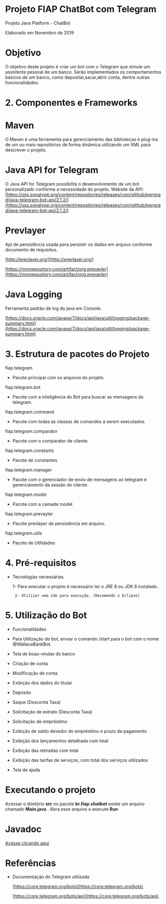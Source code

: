 # Projeto FIAP ChatBot com Telegram
Projeto Java Platform - ChatBot 

Elaborado em Novembro de 2019

# Objetivo

O objetivo deste projeto é criar um bot com o Telegram que simule um assistente pessoal de um banco.
Serão implementados os comportamentos básicos de um banco, como depositar,sacar,abrir conta, dentre outras funcionalidades.

# 2. Componentes e Frameworks

# Maven
O Maven é uma ferramenta para gerenciamento das bibliotecas e plug-ins de
um ou mais repositórios de forma dinâmica utilizando um XML para descrever o projeto.

# Java API for Telegram
O Java API for Telegram possibilita o desenvolvimento de um bot personalizado conforme a necessidade do projeto.
Website da API:
[https://oss.sonatype.org/content/repositories/releases/com/github/pengrad/java-telegram-bot-api/2.1.2/](https://oss.sonatype.org/content/repositories/releases/com/github/pengrad/java-telegram-bot-api/2.1.2/)

# Prevlayer
Api de persistência usada para persistir os dados em arquivo conforme documento de requisitos.

[http://prevlayer.org/](http://prevlayer.org/)

[https://mvnrepository.com/artifact/org.prevayler](https://mvnrepository.com/artifact/org.prevayler)

# Java Logging
Ferramenta padrão de log do java em Console.

[https://docs.oracle.com/javase/7/docs/api/java/util/logging/package-summary.html](https://docs.oracle.com/javase/7/docs/api/java/util/logging/package-summary.html)


# 3. Estrutura de pacotes do Projeto

 fiap.telegram
 - Pacote principal com os arquivos do projeto.

 fiap.telegram.bot
 - Pacote com a inteligência do Bot para buscar as mensagens do telegram.

 fiap.telegram.command
 - Pacote com todas as classes de comandos a serem executados.

 fiap.telegram.comparator
 - Pacote com o comparator de cliente.

 fiap.telegram.constants
 - Pacote de constantes

 fiap.telegram.manager
 - Pacote com o gerenciador de envio de mensagens ao telegram e gerenciamento da sessão do cliente.

 fiap.telegram.model
 - Pacote com a camada model

 fiap.telegram.prevayler
 - Pacote prevlayer de persistência em arquivo.

 fiap.telegram.utils
 - Pacote de Utilidades


# 4. Pré-requisitos
 - Tecnologias necessárias.
 
    1- Para executar o projeto é necessário ter o JRE 8 ou JDK 8 instalado.
 
    	2- Utilizar uma ide para execução. (Recomendo o Eclipse)
 
 
# 5. Utilização do Bot

- Funcionalidades

 - Para Utilização do bot, enviar o comando /start para o bot com o nome @WallaceBankBot.
 - Tela de boas-vindas do banco
 - Criação de conta
 - Modificação de conta
 - Exibição dos dados do titular 
 - Depósito
 - Saque (Desconta Taxa)
 - Solicitação de extrato (Desconta Taxa)
 - Solicitação de empréstimo
 - Exibição de saldo devedor do empréstimo e prazo de pagamento
 - Exibição dos lançamentos detalhada com total
 - Exibição das retiradas com total
 - Exibição das tarifas de serviços, com total dos serviços utilizados
 - Tela de ajuda
 

# Executando o projeto

Acessar o diretório **src** no pacote **br.fiap.chatbot** existe um arquivo chamado **Main.java** . Abra esse arquivo e execute **Run**

 
# Javadoc

[Acesse clicando aqui](doc/index.html)


# Referências

- Documentação do Telegram utilizada

  [https://core.telegram.org/bots](https://core.telegram.org/bots)
  	
  [https://core.telegram.org/bots/api](https://core.telegram.org/bots/api)

 
